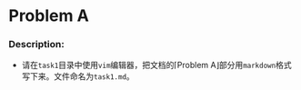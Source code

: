 # Problem A
### Description:
* 请在`task1`目录中使用`vim`编辑器，把文档的⌈Problem A⌋部分用`markdown`格式写下来。文件命名为`task1.md`。
